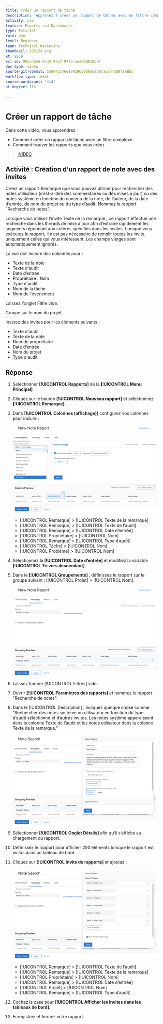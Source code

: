 ```yaml
---
title: Créer un rapport de tâche
description: 'Apprenez à créer un rapport de tâches avec un filtre complexe et à trouver les rapports que vous créez dans Workfront. Activité : créer un rapport de notes avec des invites.'
activity: use
feature: Reports and Dashboards
type: Tutorial
role: User
level: Beginner
team: Technical Marketing
thumbnail: 335154.png
kt: 8859
exl-id: 90bad2e8-9cd2-4ae7-973b-eeab9d615bef
doc-type: video
source-git-commit: 650e4d346e1792863930dcebafacab4c88f2a8bc
workflow-type: tm+mt
source-wordcount: '414'
ht-degree: 11%

---
```


# Créer un rapport de tâche

Dans cette vidéo, vous apprendrez :

* Comment créer un rapport de tâche avec un filtre complexe
* Comment trouver les rapports que vous créez

>[!VIDEO](https://video.tv.adobe.com/v/335154/?quality=12&learn=on)

## Activité : Création d’un rapport de note avec des invites

Créez un rapport Remarque que vous pouvez utiliser pour rechercher des notes utilisateur (c’est-à-dire des commentaires ou des mises à jour) ou des notes système en fonction du contenu de la note, de l’auteur, de la date d’entrée, du nom du projet ou du type d’audit. Nommez le rapport &quot;Recherche de notes&quot;.

Lorsque vous utilisez l’invite Texte de la remarque , ce rapport effectue une recherche dans les threads de mise à jour afin d’extraire rapidement les segments répondant aux critères spécifiés dans les invites. Lorsque vous exécutez le rapport, il n’est pas nécessaire de remplir toutes les invite, uniquement celles qui vous intéressent. Les champs vierges sont automatiquement ignorés.

La vue doit inclure des colonnes pour :

* Texte de la note
* Texte d&#39;audit
* Date d’entrée
* Propriétaire : Nom
* Type d&#39;audit
* Nom de la tâche
* Nom de l&#39;événement

Laissez l’onglet Filtre vide.

Groupe sur le nom du projet.

Insérez des invites pour les éléments suivants :

* Texte d&#39;audit
* Texte de la note
* Nom du propriétaire
* Date d’entrée
* Nom du projet
* Type d&#39;audit

## Réponse

1. Sélectionner **[!UICONTROL Rapports]** de la **[!UICONTROL Menu Principal]**.
1. Cliquez sur le bouton **[!UICONTROL Nouveau rapport]** et sélectionnez **[!UICONTROL Remarque]**.
1. Dans **[!UICONTROL Colonnes (affichage)]** configurez vos colonnes pour inclure :

   ![Image de l’écran de création des colonnes de rapports de notes](assets/note-report-columns.png)

   * [!UICONTROL Remarque] > [!UICONTROL Texte de la remarque]
   * [!UICONTROL Remarque] > [!UICONTROL Texte de l’audit]
   * [!UICONTROL Remarque] > [!UICONTROL Date d’entrée]
   * [!UICONTROL Propriétaire] > [!UICONTROL Nom]
   * [!UICONTROL Remarque] > [!UICONTROL Type d’audit]
   * [!UICONTROL Tâche] > [!UICONTROL Nom]
   * [!UICONTROL Problème] > [!UICONTROL Nom]

1. Sélectionnez la **[!UICONTROL Date d’entrée]** et modifiez la variable **[!UICONTROL Tri vers descendant]**.
1. Dans le **[!UICONTROL Groupements]** , définissez le rapport sur le groupe suivant : [!UICONTROL Projet] > [!UICONTROL Nom].

   ![Image de l’écran de création de groupes de rapports de notes](assets/note-report-groupings.png)

1. Laissez tomber [!UICONTROL Filtres] vide.
1. Ouvrir **[!UICONTROL Paramètres des rapports]** et nommez le rapport &quot;Recherche de notes&quot;.
1. Dans le [!UICONTROL Description] , indiquez quelque chose comme &quot;Rechercher des notes système ou utilisateur en fonction du type d’audit sélectionné et d’autres invites. Les notes système apparaissent dans la colonne Texte de l’audit et les notes utilisateur dans la colonne Texte de la remarque.&quot;

   ![Image de l’écran de création des paramètres de rapport de note](assets/note-report-report-options.png)

1. Sélectionner **[!UICONTROL Onglet Détails]** afin qu’il s’affiche au chargement du rapport.
1. Définissez le rapport pour afficher 200 éléments lorsque le rapport est inclus dans un tableau de bord.
1. Cliquez sur **[!UICONTROL Invite de rapports]** et ajoutez :

   ![Une image de l’écran pour créer les invites de rapport de notes](assets/note-report-report-prompts.png)

   * [!UICONTROL Remarque] > [!UICONTROL Texte de l’audit]
   * [!UICONTROL Remarque] > [!UICONTROL Texte de la remarque]
   * [!UICONTROL Propriétaire] > [!UICONTROL Nom]
   * [!UICONTROL Remarque] > [!UICONTROL Date d’entrée]
   * [!UICONTROL Projet] > [!UICONTROL Nom]
   * [!UICONTROL Remarque] > [!UICONTROL Type d’audit]

1. Cochez la case pour **[!UICONTROL Afficher les invites dans les tableaux de bord]**.
1. Enregistrez et fermez votre rapport.
